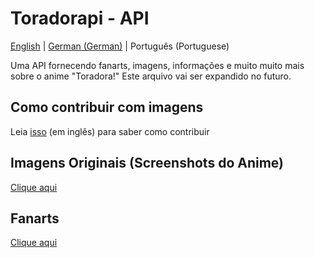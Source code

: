 # Toradorapi - API
[English](https://github.com/toradorapi/api/blob/master/README.md) | [German (German)](https://github.com/toradorapi/api/blob/master/README.de.md) | Português (Portuguese)

Uma API fornecendo fanarts, imagens, informações e muito muito mais sobre o anime "Toradora!"
Este arquivo vai ser expandido no futuro.

## Como contribuir com imagens
Leia [isso](https://github.com/toradorapi/api/blob/master/CONTRIBUTING.md) (em inglês) para saber como contribuir

## Imagens Originais (Screenshots do Anime)
[Clique aqui](https://github.com/toradorapi/api#original-images-anime-screenshots)

## Fanarts
[Clique aqui](https://github.com/toradorapi/api#fanarts)
